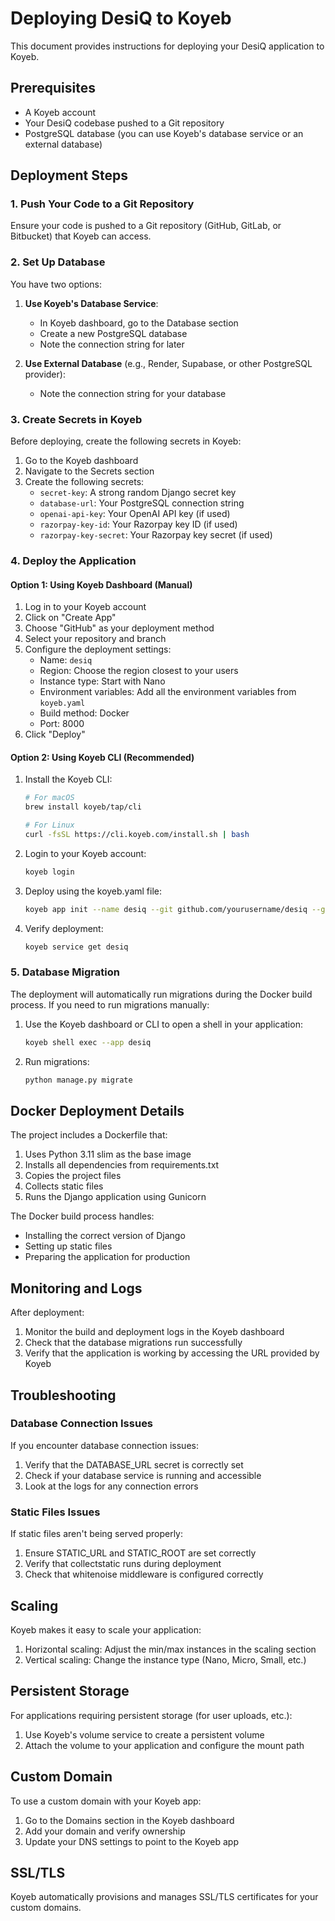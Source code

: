 # Deploying DesiQ to Koyeb

This document provides instructions for deploying your DesiQ application to Koyeb.

## Prerequisites

- A Koyeb account
- Your DesiQ codebase pushed to a Git repository
- PostgreSQL database (you can use Koyeb's database service or an external database)

## Deployment Steps

### 1. Push Your Code to a Git Repository

Ensure your code is pushed to a Git repository (GitHub, GitLab, or Bitbucket) that Koyeb can access.

### 2. Set Up Database

You have two options:

1. **Use Koyeb's Database Service**:
   - In Koyeb dashboard, go to the Database section
   - Create a new PostgreSQL database
   - Note the connection string for later

2. **Use External Database** (e.g., Render, Supabase, or other PostgreSQL provider):
   - Note the connection string for your database

### 3. Create Secrets in Koyeb

Before deploying, create the following secrets in Koyeb:

1. Go to the Koyeb dashboard
2. Navigate to the Secrets section
3. Create the following secrets:
   - `secret-key`: A strong random Django secret key
   - `database-url`: Your PostgreSQL connection string
   - `openai-api-key`: Your OpenAI API key (if used)
   - `razorpay-key-id`: Your Razorpay key ID (if used)
   - `razorpay-key-secret`: Your Razorpay key secret (if used)

### 4. Deploy the Application

#### Option 1: Using Koyeb Dashboard (Manual)

1. Log in to your Koyeb account
2. Click on "Create App"
3. Choose "GitHub" as your deployment method
4. Select your repository and branch
5. Configure the deployment settings:
   - Name: `desiq`
   - Region: Choose the region closest to your users
   - Instance type: Start with Nano
   - Environment variables: Add all the environment variables from `koyeb.yaml`
   - Build method: Docker
   - Port: 8000
6. Click "Deploy"

#### Option 2: Using Koyeb CLI (Recommended)

1. Install the Koyeb CLI:
   ```bash
   # For macOS
   brew install koyeb/tap/cli
   
   # For Linux
   curl -fsSL https://cli.koyeb.com/install.sh | bash
   ```

2. Login to your Koyeb account:
   ```bash
   koyeb login
   ```

3. Deploy using the koyeb.yaml file:
   ```bash
   koyeb app init --name desiq --git github.com/yourusername/desiq --git-branch main
   ```

4. Verify deployment:
   ```bash
   koyeb service get desiq
   ```

### 5. Database Migration

The deployment will automatically run migrations during the Docker build process. If you need to run migrations manually:

1. Use the Koyeb dashboard or CLI to open a shell in your application:
   ```bash
   koyeb shell exec --app desiq
   ```

2. Run migrations:
   ```bash
   python manage.py migrate
   ```

## Docker Deployment Details

The project includes a Dockerfile that:

1. Uses Python 3.11 slim as the base image
2. Installs all dependencies from requirements.txt
3. Copies the project files
4. Collects static files
5. Runs the Django application using Gunicorn

The Docker build process handles:
- Installing the correct version of Django
- Setting up static files
- Preparing the application for production

## Monitoring and Logs

After deployment:

1. Monitor the build and deployment logs in the Koyeb dashboard
2. Check that the database migrations run successfully
3. Verify that the application is working by accessing the URL provided by Koyeb

## Troubleshooting

### Database Connection Issues

If you encounter database connection issues:

1. Verify that the DATABASE_URL secret is correctly set
2. Check if your database service is running and accessible
3. Look at the logs for any connection errors

### Static Files Issues

If static files aren't being served properly:

1. Ensure STATIC_URL and STATIC_ROOT are set correctly
2. Verify that collectstatic runs during deployment
3. Check that whitenoise middleware is configured correctly

## Scaling

Koyeb makes it easy to scale your application:

1. Horizontal scaling: Adjust the min/max instances in the scaling section
2. Vertical scaling: Change the instance type (Nano, Micro, Small, etc.)

## Persistent Storage

For applications requiring persistent storage (for user uploads, etc.):

1. Use Koyeb's volume service to create a persistent volume
2. Attach the volume to your application and configure the mount path

## Custom Domain

To use a custom domain with your Koyeb app:

1. Go to the Domains section in the Koyeb dashboard
2. Add your domain and verify ownership
3. Update your DNS settings to point to the Koyeb app

## SSL/TLS

Koyeb automatically provisions and manages SSL/TLS certificates for your custom domains. 